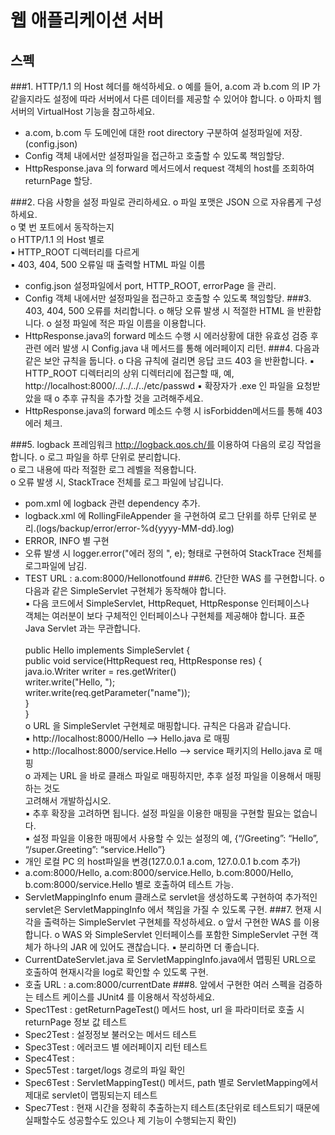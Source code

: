 # 웹 애플리케이션 서버
## 스펙
###1. HTTP/1.1 의 Host 헤더를 해석하세요.
   o 예를 들어, a.com 과 b.com 의 IP 가 같을지라도 설정에 따라 서버에서 다른 데이터를
   제공할 수 있어야 합니다.
   o 아파치 웹 서버의 VirtualHost 기능을 참고하세요.
- a.com, b.com 두 도메인에 대한 root directory 구분하여 설정파일에 저장.(config.json)
- Config 객체 내에서만 설정파일을 접근하고 호출할 수 있도록 책임할당.
- HttpResponse.java 의 forward 메서드에서 request 객체의 host를 조회하여 returnPage 할당.

###2. 다음 사항을 설정 파일로 관리하세요.
   o 파일 포맷은 JSON 으로 자유롭게 구성하세요.<br>
   o 몇 번 포트에서 동작하는지<br>
   o HTTP/1.1 의 Host 별로<br>
   ▪ HTTP_ROOT 디렉터리를 다르게<br>
   ▪ 403, 404, 500 오류일 때 출력할 HTML 파일 이름<br>
- config.json 설정파일에서 port, HTTP_ROOT, errorPage 을 관리.
- Config 객체 내에서만 설정파일을 접근하고 호출할 수 있도록 책임할당.
###3. 403, 404, 500 오류를 처리합니다.
   o 해당 오류 발생 시 적절한 HTML 을 반환합니다.
   o 설정 파일에 적은 파일 이름을 이용합니다.
- HttpResponse.java의 forward 메소드 수행 시 에러상황에 대한 유효성 검증 후 관련 에러 발생 시 Config.java 내 메서드를 통해 에러페이지 리턴.
###4. 다음과 같은 보안 규칙을 둡니다.
   o 다음 규칙에 걸리면 응답 코드 403 을 반환합니다.
   ▪ HTTP_ROOT 디렉터리의 상위 디렉터리에 접근할 때,
   예, http://localhost:8000/../../../../etc/passwd
   ▪ 확장자가 .exe 인 파일을 요청받았을 때
   o 추후 규칙을 추가할 것을 고려해주세요.
- HttpResponse.java의 forward 메소드 수행 시 isForbidden메서드를 통해 403에러 체크.

###5. logback 프레임워크 http://logback.qos.ch/를 이용하여 다음의 로깅 작업을 합니다.
   o 로그 파일을 하루 단위로 분리합니다.<br>
   o 로그 내용에 따라 적절한 로그 레벨을 적용합니다.<br>
   o 오류 발생 시, StackTrace 전체를 로그 파일에 남깁니다.<br>
- pom.xml 에 logback 관련 dependency 추가.
- logback.xml 에 RollingFileAppender 을 구현하여 로그 단위를 하루 단위로 분리.(logs/backup/error/error-%d{yyyy-MM-dd}.log)
- ERROR, INFO 별 구현
- 오류 발생 시 logger.error("에러 정의 ", e); 형태로 구현하여 StackTrace 전체를 로그파일에 남김.
- TEST URL : a.com:8000/Hellonotfound
###6. 간단한 WAS 를 구현합니다.
   o 다음과 같은 SimpleServlet 구현체가 동작해야 합니다.<br>
   ▪ 다음 코드에서 SimpleServlet, HttpRequet, HttpResponse 인터페이스나<br>
   객체는 여러분이 보다 구체적인 인터페이스나 구현체를 제공해야 합니다. 표준<br>
   Java Servlet 과는 무관합니다.<br><br>
   public Hello implements SimpleServlet {<br>
   public void service(HttpRequest req, HttpResponse res) {<br>
   java.io.Writer writer = res.getWriter()<br>
   writer.write("Hello, ");<br>
   writer.write(req.getParameter("name"));<br>
   }<br>
   }<br>
   o URL 을 SimpleServlet 구현체로 매핑합니다. 규칙은 다음과 같습니다.<br>
   ▪ http://localhost:8000/Hello --> Hello.java 로 매핑<br>
   ▪ http://localhost:8000/service.Hello --> service 패키지의 Hello.java 로 매핑<br>
   o 과제는 URL 을 바로 클래스 파일로 매핑하지만, 추후 설정 파일을 이용해서 매핑하는 것도<br>
   고려해서 개발하십시오.<br>
   ▪ 추후 확장을 고려하면 됩니다. 설정 파일을 이용한 매핑을 구현할 필요는 없습니다.<br>
   ▪ 설정 파일을 이용한 매핑에서 사용할 수 있는 설정의 예, {“/Greeting”: “Hello”,
   “/super.Greeting”: “service.Hello”}
- 개인 로컬 PC 의 host파일을 변경(127.0.0.1 a.com, 127.0.0.1 b.com 추가)
- a.com:8000/Hello, a.com:8000/service.Hello, b.com:8000/Hello, b.com:8000/service.Hello 별로 호출하여 테스트 가능.
- ServletMappingInfo enum 클래스로 servlet을 생성하도록 구현하여 추가적인 servlet은 ServletMappingInfo 에서 책임을 가질 수 있도록 구현.
###7. 현재 시각을 출력하는 SimpleServlet 구현체를 작성하세요.
   o 앞서 구현한 WAS 를 이용합니다.
   o WAS 와 SimpleServlet 인터페이스를 포함한 SimpleServlet 구현 객체가 하나의 JAR 에
   있어도 괜찮습니다.
   ▪ 분리하면 더 좋습니다.
- CurrentDateServlet.java 로 ServletMappingInfo.java에서 맵핑된 URL으로 호출하여 현재시각을 log로 확인할 수 있도록 구현.
- 호출 URL : a.com:8000/currentDate 
###8. 앞에서 구현한 여러 스펙을 검증하는 테스트 케이스를 JUnit4 를 이용해서 작성하세요.
- Spec1Test : getReturnPageTest() 메서드 host, url 을 파라미터로 호출 시 returnPage 정보 값 테스트
- Spec2Test : 설정정보 불러오는 메서드 테스트
- Spec3Test : 에러코드 별 에러페이지 리턴 테스트
- Spec4Test : 
- Spec5Test : target/logs 경로의 파일 확인
- Spec6Test : ServletMappingTest() 메서드, path 별로 ServletMapping에서 제대로 servlet이 맵핑되는지 테스트
- Spec7Test : 현재 시간을 정확히 추출하는지 테스트(초단위로 테스트되기 때문에 실패할수도 성공할수도 있으나 제 기능이 수행되는지 확인)
